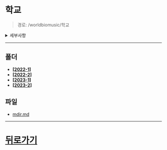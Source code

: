 # 학교
> 경로: /worldbiomusic/학교
<details>
<summary>세부사항</summary>

- 폴더: 4
- 파일: 1
</details>

---


## 폴더
- **[[2022-1]](./2022-1/mdir.md)**
- **[[2022-2]](./2022-2/mdir.md)**
- **[[2023-1]](./2023-1/mdir.md)**
- **[[2023-2]](./2023-2/mdir.md)**

## 파일
- [mdir.md](./mdir.md)
---
# [뒤로가기](../mdir.md)

